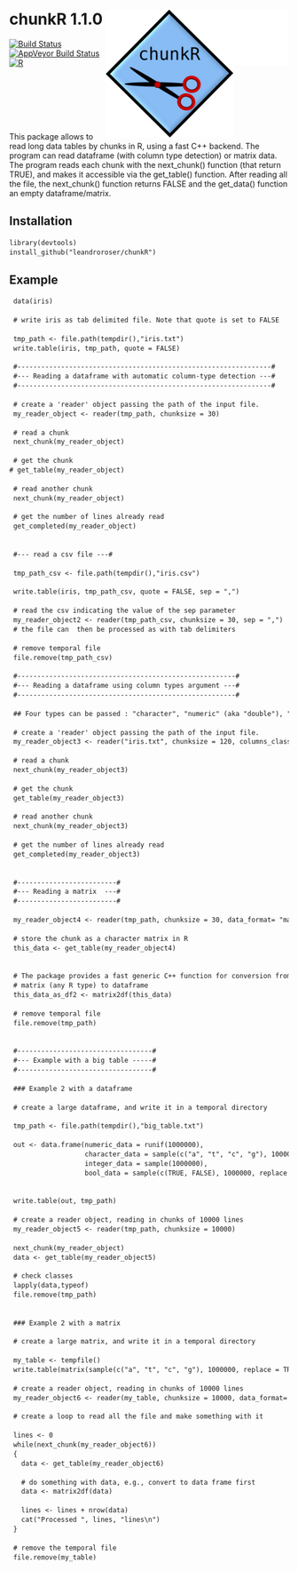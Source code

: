 <br/> chunkR 1.1.0 <img src  = "https://github.com/leandroroser/chunkR/blob/master/inst/extdata/blank.png" height = "100px" width="100px" align="right"  alt = "blank"/>  <img src  = "https://github.com/leandroroser/chunkR/blob/master/inst/extdata/icon.png" width="230px" align="right"  alt = "chunkR icon"/> 
======================================================


[![Build Status](https://travis-ci.org/leandroroser/chunkR.svg?branch=master)](https://travis-ci.org/leandroroser/chunkR.svg?branch=master) [![AppVeyor Build Status](https://ci.appveyor.com/api/projects/status/github/leandroroser/chunkR?branch=master&svg=true)](https://ci.appveyor.com/project/leandroroser/chunkR) [![R](https://img.shields.io/badge/R%3E%3D-3.0-red.svg)](https://img.shields.io/badge/R%3E%3D-3.0-red.svg) 

<br/><br/><br/><br/><br/><br/>
This package allows to read long data tables by chunks in R, using a fast C++ backend. The program can read dataframe (with column type detection) or matrix data. The program reads each chunk with the next_chunk() function (that return TRUE), and makes it accessible via the get_table() function. After reading all the file, the next_chunk() function returns FALSE and the get_data() function an empty dataframe/matrix.

Installation
------------

```diff
library(devtools)
install_github("leandroroser/chunkR")
```

Example
--------

```diff
 data(iris)
 
 # write iris as tab delimited file. Note that quote is set to FALSE
 
 tmp_path <- file.path(tempdir(),"iris.txt")
 write.table(iris, tmp_path, quote = FALSE)
 
 #----------------------------------------------------------------#
 #--- Reading a dataframe with automatic column-type detection ---#
 #----------------------------------------------------------------#
 
 # create a 'reader' object passing the path of the input file.
 my_reader_object <- reader(tmp_path, chunksize = 30)
 
 # read a chunk
 next_chunk(my_reader_object)
 
 # get the chunk
# get_table(my_reader_object)
 
 # read another chunk
 next_chunk(my_reader_object)
 
 # get the number of lines already read
 get_completed(my_reader_object)
 
 
 #--- read a csv file ---#
 
 tmp_path_csv <- file.path(tempdir(),"iris.csv")
 
 write.table(iris, tmp_path_csv, quote = FALSE, sep = ",")
 
 # read the csv indicating the value of the sep parameter
 my_reader_object2 <- reader(tmp_path_csv, chunksize = 30, sep = ",")
 # the file can  then be processed as with tab delimiters
 
 # remove temporal file
 file.remove(tmp_path_csv)
 
 #-------------------------------------------------------#
 #--- Reading a dataframe using column types argument ---#
 #-------------------------------------------------------#
 
 ## Four types can be passed : "character", "numeric" (aka "double"), "integer", "logical"
 
 # create a 'reader' object passing the path of the input file.
 my_reader_object3 <- reader("iris.txt", chunksize = 120, columns_classes = c("numeric", "numeric", "numeric","numeric", "character"))
 
 # read a chunk
 next_chunk(my_reader_object3)
 
 # get the chunk
 get_table(my_reader_object3)
 
 # read another chunk
 next_chunk(my_reader_object3)
 
 # get the number of lines already read
 get_completed(my_reader_object3)
 
 
 #-------------------------#
 #--- Reading a matrix  ---#
 #-------------------------#
 
 my_reader_object4 <- reader(tmp_path, chunksize = 30, data_format= "matrix")
 
 # store the chunk as a character matrix in R
 this_data <- get_table(my_reader_object4)
 
 
 # The package provides a fast generic C++ function for conversion from
 # matrix (any R type) to dataframe
 this_data_as_df2 <- matrix2df(this_data)
 
 # remove temporal file
 file.remove(tmp_path)
 

 #----------------------------------#
 #--- Example with a big table -----#
 #----------------------------------#
 
 ### Example 2 with a dataframe
 
 # create a large dataframe, and write it in a temporal directory
 
 tmp_path <- file.path(tempdir(),"big_table.txt")
 
 out <- data.frame(numeric_data = runif(1000000),
                   character_data = sample(c("a", "t", "c", "g"), 1000000, replace = TRUE),
                   integer_data = sample(1000000),
                   bool_data = sample(c(TRUE, FALSE), 1000000, replace = TRUE))
 
 
 write.table(out, tmp_path)
 
 # create a reader object, reading in chunks of 10000 lines
 my_reader_object5 <- reader(tmp_path, chunksize = 10000)
 
 next_chunk(my_reader_object)
 data <- get_table(my_reader_object5) 
 
 # check classes
 lapply(data,typeof)
 file.remove(tmp_path)
 
 
 ### Example 2 with a matrix
 
 # create a large matrix, and write it in a temporal directory
 
 my_table <- tempfile()
 write.table(matrix(sample(c("a", "t", "c", "g"), 1000000, replace = TRUE), 100000, 1000), my_table)
 
 # create a reader object, reading in chunks of 10000 lines
 my_reader_object6 <- reader(my_table, chunksize = 10000, data_format= "matrix")

 # create a loop to read all the file and make something with it
 
 lines <- 0
 while(next_chunk(my_reader_object6))
 {
   data <- get_table(my_reader_object6) 
   
   # do something with data, e.g., convert to data frame first
   data <- matrix2df(data)
   
   lines <- lines + nrow(data)
   cat("Processed ", lines, "lines\n")
 }
 
 # remove the temporal file
 file.remove(my_table)

```
